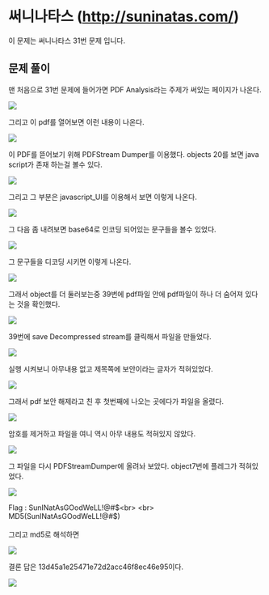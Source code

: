 # 써니나타스 (http://suninatas.com/)
이 문제는 써니나타스 31번 문제 입니다.

## 문제 풀이 
맨 처음으로 31번 문제에 들어가면 PDF Analysis라는 주제가 써있는 페이지가 나온다.

![](./img/1.jpg)

그리고 이 pdf를 열어보면 이런 내용이 나온다.

![](./img/2.jpg)

이 PDF를 뜯어보기 위해 PDFStream Dumper를 이용했다.
objects 20를 보면 java script가 존재 하는걸 볼수 있다.

![](./img/4.jpg)

그리고 그 부분은 javascript_UI를 이용해서 보면 이렇게 나온다.

![](./img/5.jpg)

그 다음 좀 내려보면 base64로 인코딩 되어있는 문구들을 볼수 있었다.

![](./img/6.jpg)

그 문구들을 디코딩 시키면 이렇게 나온다.

![](./img/3.jpg)

그래서 object를 더 둘러보는중 39번에 pdf파일 안에 pdf파일이 하나 더 숨어져 있다는 것을 확인했다.

![](./img/7.jpg)

39번에 save Decompressed stream를 클릭해서 파일을 만들었다.

![](./img/8.jpg)

실행 시켜보니 아무내용 없고 제목쪽에 보안이라는 글자가 적혀있었다.

![](./img/9.jpg)

그래서 pdf 보안 해제라고 친 후 첫번째에 나오는 곳에다가 파일을 올렸다.

![](./img/10.jpg)

암호를 제거하고 파일을 여니 역시 아무 내용도 적혀있지 않았다.

![](./img/11.jpg)

그 파일을 다시 PDFStreamDumper에 올려놔 보았다.
object7번에 플레그가 적혀있었다.

![](./img/12.jpg)

Flag : SunINatAsGOodWeLL!@#$<br>
<br>
MD5(SunINatAsGOodWeLL!@#$) <br>
<br>
그리고 md5로 해석하면 

![](./img/13.jpg) <br>

결론 답은 13d45a1e25471e72d2acc46f8ec46e95이다.<br>

![](./img/14.jpg) 